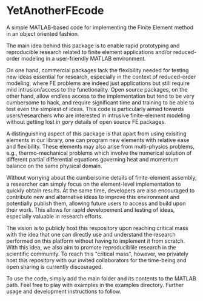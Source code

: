 # YetAnotherFEcode
A simple MATLAB-based code for implementing the Finite Element method in an object oriented fashion.

The main idea behind this package is to enable rapid prototyping and reproducible research related to finite element applications 
and/or reduced-order modeling in a user-friendly MATLAB environment. 

On one hand, commercial packages lack the flexibility needed for testing new ideas essential for research, especially in the context of 
reduced-order modeling, where FE problems are indeed just applications but still require mild intrusion/access to the functionality. 
Open source packages, on the other hand, allow endless access to the implementation but tend to be very cumbersome to hack, and 
require significant time and training to be able to test even the simplest of ideas. This code is particularly aimed towards 
users/researchers who are interested in intrusive finite-element modeling without getting lost in gory details of open source FE packages.  

A distinguishing aspect of this package is that apart from using exisiting elements in our library, one can program new elements with
relative ease and flexibility. These elements may also arise from multi-physics problems, e.g., thermo-mechanical 
problems which involve the numerical solution of different partial differential equations governing heat and momentum balance 
on the same physical domain. 

Without worrying about the cumbersome details of finite-element assembly, a researcher can simply focus on the 
element-level implementation to quickly obtain results. At the same time, developers are also encouraged to contribute new and 
alternative ideas to improve this environment and potentially publish them, allowing future users to access and build upon their work. 
This allows for rapid developement and testing of ideas, especially valuable in research efforts.

The vision is to publicly host this respository upon reaching critical mass with the idea that one can directly use and understand the research performed on this platform without having to implement it from scratch. With this idea, we also aim to promote reproduciblile research in the scientific community. To reach this "critical mass", however, we privately host this repository with 
our invited collaborators for the time-being and open sharing is currently discouraged.

To use the code, simply add the main folder and its contents to the MATLAB path. Feel free to play with examples in the examples directory.
Further usage and development instructions to follow.  
